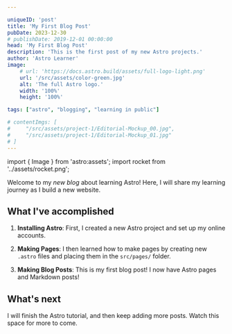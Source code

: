 ```yaml
---

uniqueID: 'post'
title: 'My First Blog Post'
pubDate: 2023-12-30
# publishDate: 2019-12-01 00:00:00
head: 'My First Blog Post'
description: 'This is the first post of my new Astro projects.'
author: 'Astro Learner'
image:
    # url: 'https://docs.astro.build/assets/full-logo-light.png'
    url: '/src/assets/color-green.jpg'
    alt: 'The full Astro logo.'
    width: '100%'
    height: '100%'

tags: ["astro", "blogging", "learning in public"]

# contentImgs: [
#     "/src/assets/project-1/Editorial-Mockup_00.jpg",
#     "/src/assets/project-1/Editorial-Mockup_01.jpg"    
# ]
---
```


import { Image } from 'astro:assets';
import rocket from '../assets/rocket.png';

Welcome to my _new blog_ about learning Astro! Here, I will share my learning journey as I build a new website.

## What I've accomplished

1. **Installing Astro**: First, I created a new Astro project and set up my online accounts.

2. **Making Pages**: I then learned how to make pages by creating new `.astro` files and placing them in the `src/pages/` folder.

3. **Making Blog Posts**: This is my first blog post! I now have Astro pages and Markdown posts!

## What's next

I will finish the Astro tutorial, and then keep adding more posts. Watch this space for more to come.